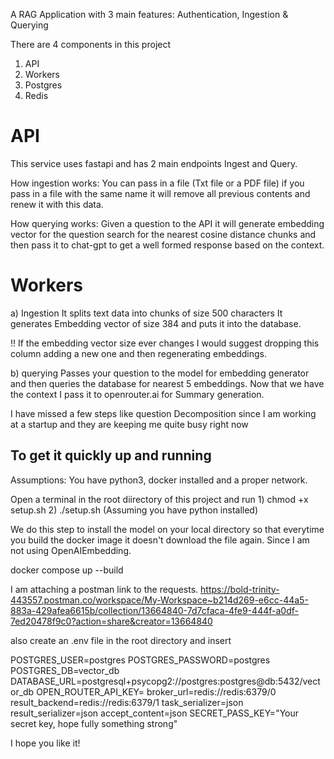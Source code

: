 A RAG Application with 3 main features: Authentication, Ingestion & Querying

There are 4 components in this project

1) API
2) Workers
3) Postgres
4) Redis

# API
This service uses fastapi and has 2 main endpoints Ingest and Query.

How ingestion works: You can pass in a file (Txt file or a PDF file) if you pass in a file with the same name it will remove all previous contents and renew it with this data.

How querying works: Given a question to the API it will generate embedding vector for the question search for the nearest cosine distance chunks and 
then pass it to chat-gpt to get a well formed response based on the context.

# Workers

a) Ingestion
It splits text data into chunks of size 500 characters It generates Embedding vector of size 384 and puts it into the database.

!! If the embedding vector size ever changes I would suggest dropping this column adding a new one and then regenerating embeddings.


b) querying
Passes your question to the model for embedding generator and then queries the database for nearest 5 embeddings.
Now that we have the context I pass it to openrouter.ai for Summary generation.

I have missed a few steps like question Decomposition since I am working at a startup and they are keeping me quite busy right now

## To get it quickly up and running
Assumptions:
    You have python3, docker installed and a proper network.

Open a terminal in the root diirectory of this project and run
    1) chmod +x setup.sh
    2) ./setup.sh (Assuming you have python installed)

We do this step to install the model on your local directory so that everytime you build the docker image it doesn't download the file again.
Since I am not using OpenAIEmbedding.

docker compose up --build

I am attaching a postman link to the requests.
https://bold-trinity-443557.postman.co/workspace/My-Workspace~b214d269-e6cc-44a5-883a-429afea6615b/collection/13664840-7d7cfaca-4fe9-444f-a0df-7ed20478f9c0?action=share&creator=13664840

also create an .env file in the root directory and insert

POSTGRES_USER=postgres
POSTGRES_PASSWORD=postgres
POSTGRES_DB=vector_db
DATABASE_URL=postgresql+psycopg2://postgres:postgres@db:5432/vector_db
OPEN_ROUTER_API_KEY= <Visit Open Router and generate an API key and insert it here>
broker_url=redis://redis:6379/0
result_backend=redis://redis:6379/1
task_serializer=json
result_serializer=json
accept_content=json
SECRET_PASS_KEY="Your secret key, hope fully something strong"



I hope you like it!